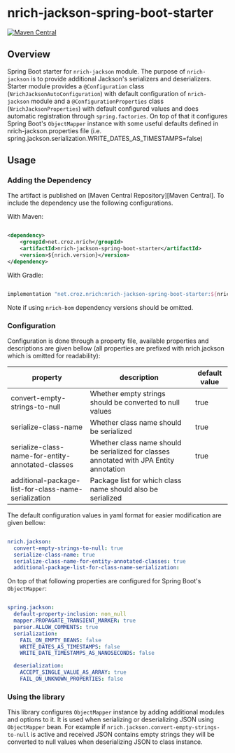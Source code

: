 # nrich-jackson-spring-boot-starter

[![Maven Central](https://maven-badges.herokuapp.com/maven-central/net.croz.nrich/nrich-jackson-spring-boot-starter/badge.svg?color=blue)](https://maven-badges.herokuapp.com/maven-central/net.croz.nrich/nrich-jackson-spring-boot-starter)

## Overview

Spring Boot starter for `nrich-jackson` module. The purpose of `nrich-jackson` is to provide additional Jackson's serializers and deserializers.
Starter module provides a `@Configuration` class  (`NrichJacksonAutoConfiguration`) with default configuration of `nrich-jackson` module
and a `@ConfigurationProperties` class (`NrichJacksonProperties`) with default configured values and does automatic registration through `spring.factories`. On top of that it configures
Spring Boot's `ObjectMapper` instance with some useful defaults defined in nrich-jackson.properties file (i.e. spring.jackson.serialization.WRITE_DATES_AS_TIMESTAMPS=false)

## Usage

### Adding the Dependency

The artifact is published on [Maven Central Repository][Maven Central]. To include the dependency use the following configurations.

With Maven:

```xml

<dependency>
    <groupId>net.croz.nrich</groupId>
    <artifactId>nrich-jackson-spring-boot-starter</artifactId>
    <version>${nrich.version}</version>
</dependency>

```

With Gradle:

```groovy

implementation "net.croz.nrich:nrich-jackson-spring-boot-starter:${nrich.version}"

```

Note if using `nrich-bom` dependency versions should be omitted.

### Configuration

Configuration is done through a property file, available properties and descriptions are given bellow (all properties are prefixed with nrich.jackson which is omitted for readability):

| property                                             | description                                                                              | default value |
|------------------------------------------------------|------------------------------------------------------------------------------------------|---------------|
| convert-empty-strings-to-null                        | Whether empty strings should be converted to null values                                 | true          |
| serialize-class-name                                 | Whether class name should be serialized                                                  | true          |
| serialize-class-name-for-entity-annotated-classes    | Whether class name should be serialized for classes annotated with JPA Entity annotation | true          |
| additional-package-list-for-class-name-serialization | Package list for which class name should also be serialized                              |               |

The default configuration values in yaml format for easier modification are given bellow:

```yaml

nrich.jackson:
  convert-empty-strings-to-null: true
  serialize-class-name: true
  serialize-class-name-for-entity-annotated-classes: true
  additional-package-list-for-class-name-serialization:

```

On top of that following properties are configured for Spring Boot's `ObjectMapper`:

```yaml

spring.jackson:
  default-property-inclusion: non_null
  mapper.PROPAGATE_TRANSIENT_MARKER: true
  parser.ALLOW_COMMENTS: true
  serialization:
    FAIL_ON_EMPTY_BEANS: false
    WRITE_DATES_AS_TIMESTAMPS: false
    WRITE_DATE_TIMESTAMPS_AS_NANOSECONDS: false

  deserialization:
    ACCEPT_SINGLE_VALUE_AS_ARRAY: true
    FAIL_ON_UNKNOWN_PROPERTIES: false

```

### Using the library

This library configures `ObjectMapper` instance by adding additional modules and options to it. It is used when serializing or deserializing JSON using `ObjectMapper` bean.
For example if `nrich.jackson.convert-empty-strings-to-null` is active and received JSON contains empty strings they will be converted to null values when deserializing JSON to class instance.
